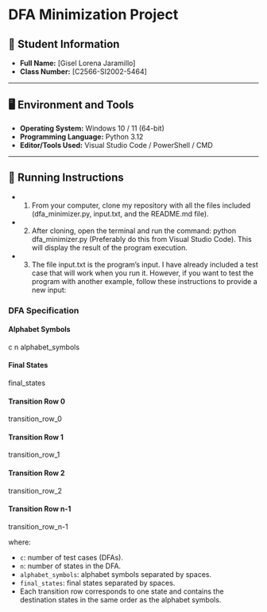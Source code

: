 # DFA Minimization Project

## 📌 Student Information
- **Full Name:** [Gisel Lorena Jaramillo]  
- **Class Number:** [C2566-SI2002-5464]  

---

## 🖥️ Environment and Tools
- **Operating System:** Windows 10 / 11 (64-bit)  
- **Programming Language:** Python 3.12  
- **Editor/Tools Used:** Visual Studio Code / PowerShell / CMD  

---

## 🚀 Running Instructions

 - 1. From your computer, clone my repository with all the files included (dfa_minimizer.py, input.txt, and the README.md file).

 - 2. After cloning, open the terminal and run the command:
python dfa_minimizer.py
(Preferably do this from Visual Studio Code). This will display the result of the program execution.

 - 3. The file input.txt is the program’s input. I have already included a test case that will work when you run it.
However, if you want to test the program with another example, follow these instructions to provide a new input:

### DFA Specification

#### Alphabet Symbols
c n alphabet_symbols

#### Final States
final_states

#### Transition Row 0
transition_row_0

#### Transition Row 1
transition_row_1

#### Transition Row 2
transition_row_2

#### Transition Row n-1
transition_row_n-1

where: 
- `c`: number of test cases (DFAs).  
- `n`: number of states in the DFA.  
- `alphabet_symbols`: alphabet symbols separated by spaces.  
- `final_states`: final states separated by spaces.  
- Each transition row corresponds to one state and contains the destination states in the same order as the alphabet symbols.

